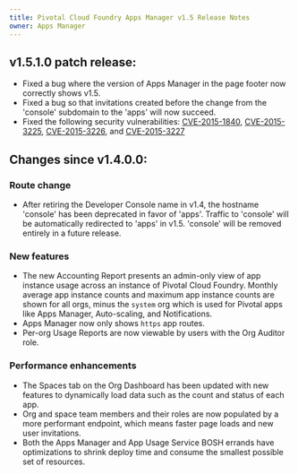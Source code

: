 ```yaml
---
title: Pivotal Cloud Foundry Apps Manager v1.5 Release Notes
owner: Apps Manager
---
```


## v1.5.1.0 patch release:

* Fixed a bug where the version of Apps Manager in the page footer now correctly shows v1.5.
* Fixed a bug so that invitations created before the change from the 'console' subdomain to the 'apps' will now succeed.
* Fixed the following security vulnerabilities: [CVE-2015-1840](https://groups.google.com/forum/#!msg/rubyonrails-security/XIZPbobuwaY/fqnzzpuOlA4J), [CVE-2015-3225](https://groups.google.com/forum/#!msg/rubyonrails-security/gcUbICUmKMc/qiCotVZwXrMJ), [CVE-2015-3226](https://groups.google.com/forum/#!msg/rubyonrails-security/7VlB_pck3hU/3QZrGIaQW6cJ), and [CVE-2015-3227](https://groups.google.com/forum/#!msg/rubyonrails-security/bahr2JLnxvk/x4EocXnHPp8J )

## Changes since v1.4.0.0:

### Route change

* After retiring the Developer Console name in v1.4, the hostname 'console' has been deprecated in favor of 'apps'. Traffic to 'console' will be automatically redirected to 'apps' in v1.5. 'console' will be removed entirely in a future release.

### New features

* The new Accounting Report presents an admin-only view of app instance usage across an instance of Pivotal Cloud Foundry. Monthly average app instance counts and maximum app instance counts are shown for all orgs, minus the `system` org which is used for Pivotal apps like Apps Manager, Auto-scaling, and Notifications.
* Apps Manager now only shows `https` app routes.
* Per-org Usage Reports are now viewable by users with the Org Auditor role.

### Performance enhancements

* The Spaces tab on the Org Dashboard has been updated with new features to dynamically load data such as the count and status of each app.
* Org and space team members and their roles are now populated by a more performant endpoint, which means faster page loads and new user invitations.
* Both the Apps Manager and App Usage Service BOSH errands have optimizations to shrink deploy time and consume the smallest possible set of resources.
